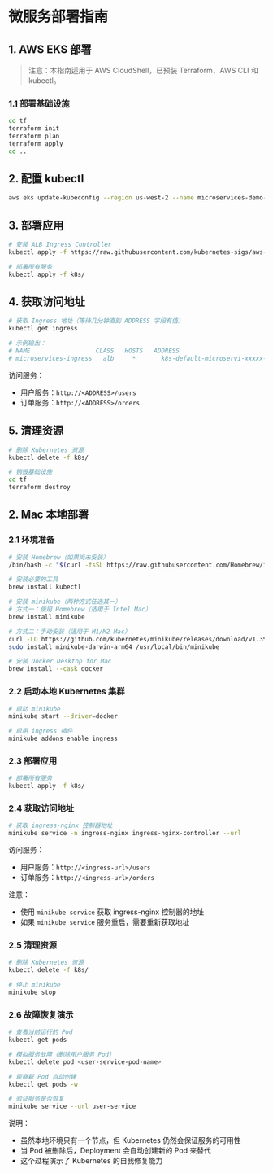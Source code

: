 # 微服务部署指南

## 1. AWS EKS 部署

> 注意：本指南适用于 AWS CloudShell，已预装 Terraform、AWS CLI 和 kubectl。

### 1.1 部署基础设施

```bash
cd tf
terraform init
terraform plan
terraform apply
cd ..
```

## 2. 配置 kubectl

```bash
aws eks update-kubeconfig --region us-west-2 --name microservices-demo-cluster
```

## 3. 部署应用

```bash
# 安装 ALB Ingress Controller
kubectl apply -f https://raw.githubusercontent.com/kubernetes-sigs/aws-load-balancer-controller/v2.5.4/docs/install/v2_5_4_full.yaml

# 部署所有服务
kubectl apply -f k8s/
```

## 4. 获取访问地址

```bash
# 获取 Ingress 地址（等待几分钟直到 ADDRESS 字段有值）
kubectl get ingress

# 示例输出：
# NAME                  CLASS   HOSTS   ADDRESS                                                                 PORTS   AGE
# microservices-ingress   alb     *       k8s-default-microservi-xxxxx-xxxxx.us-west-2.elb.amazonaws.com   80      5m
```

访问服务：
- 用户服务：`http://<ADDRESS>/users`
- 订单服务：`http://<ADDRESS>/orders`

## 5. 清理资源

```bash
# 删除 Kubernetes 资源
kubectl delete -f k8s/

# 销毁基础设施
cd tf
terraform destroy
```

## 2. Mac 本地部署

### 2.1 环境准备

```bash
# 安装 Homebrew（如果尚未安装）
/bin/bash -c "$(curl -fsSL https://raw.githubusercontent.com/Homebrew/install/HEAD/install.sh)"

# 安装必要的工具
brew install kubectl

# 安装 minikube（两种方式任选其一）
# 方式一：使用 Homebrew（适用于 Intel Mac）
brew install minikube

# 方式二：手动安装（适用于 M1/M2 Mac）
curl -LO https://github.com/kubernetes/minikube/releases/download/v1.35.0/minikube-darwin-arm64
sudo install minikube-darwin-arm64 /usr/local/bin/minikube

# 安装 Docker Desktop for Mac
brew install --cask docker
```

### 2.2 启动本地 Kubernetes 集群

```bash
# 启动 minikube
minikube start --driver=docker

# 启用 ingress 插件
minikube addons enable ingress
```

### 2.3 部署应用

```bash
# 部署所有服务
kubectl apply -f k8s/
```

### 2.4 获取访问地址

```bash
# 获取 ingress-nginx 控制器地址
minikube service -n ingress-nginx ingress-nginx-controller --url
```

访问服务：
- 用户服务：`http://<ingress-url>/users`
- 订单服务：`http://<ingress-url>/orders`

注意：
- 使用 `minikube service` 获取 ingress-nginx 控制器的地址
- 如果 `minikube service` 服务重启，需要重新获取地址

### 2.5 清理资源

```bash
# 删除 Kubernetes 资源
kubectl delete -f k8s/

# 停止 minikube
minikube stop
```

### 2.6 故障恢复演示

```bash
# 查看当前运行的 Pod
kubectl get pods

# 模拟服务故障（删除用户服务 Pod）
kubectl delete pod <user-service-pod-name>

# 观察新 Pod 自动创建
kubectl get pods -w

# 验证服务是否恢复
minikube service --url user-service
```

说明：
- 虽然本地环境只有一个节点，但 Kubernetes 仍然会保证服务的可用性
- 当 Pod 被删除后，Deployment 会自动创建新的 Pod 来替代
- 这个过程演示了 Kubernetes 的自我修复能力 